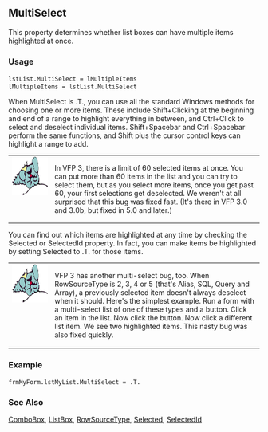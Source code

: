 ## MultiSelect

This property determines whether list boxes can have multiple items highlighted at once. 

### Usage

```foxpro
lstList.MultiSelect = lMultipleItems
lMultipleItems = lstList.MultiSelect
```

When MultiSelect is .T., you can use all the standard Windows methods for choosing one or more items. These include Shift+Clicking at the beginning and end of a range to highlight everything in between, and Ctrl+Click to select and deselect individual items. Shift+Spacebar and Ctrl+Spacebar perform the same functions, and Shift plus the cursor control keys can highlight a range to add.

<table>
<tr>
  <td width="17%" valign="top">
<img width="95" height="78" src="fixbug1.gif">
  </td>
  <td width="83%">
  <p>In VFP 3, there is a limit of 60 selected items at once. You can put more than 60 items in the list and you can try to select them, but as you select more items, once you get past 60, your first selections get deselected. We weren't at all surprised that this bug was fixed fast. (It's there in VFP 3.0 and 3.0b, but fixed in 5.0 and later.)</p>
  </td>
 </tr>
</table>

You can find out which items are highlighted at any time by checking the Selected or SelectedId property. In fact, you can make items be highlighted by setting Selected to .T. for those items.

<table>
<tr>
  <td width="17%" valign="top">
<img width="95" height="77" src="fixbug1.gif">
  </td>
  <td width="83%">
  <p>VFP 3 has another multi-select bug, too. When RowSourceType is 2, 3, 4 or 5 (that's Alias, SQL, Query and Array), a previously selected item doesn't always deselect when it should. Here's the simplest example. Run a form with a multi-select list of one of these types and a button. Click an item in the list. Now click the button. Now click a different list item. We see two highlighted items. This nasty bug was also fixed quickly.</p>
  </td>
 </tr>
</table>

### Example

```foxpro
frmMyForm.lstMyList.MultiSelect = .T.
```
### See Also

[ComboBox](s4g489.md), [ListBox](s4g489.md), [RowSourceType](s4g387.md), [Selected](s4g534.md), [SelectedId](s4g534.md)